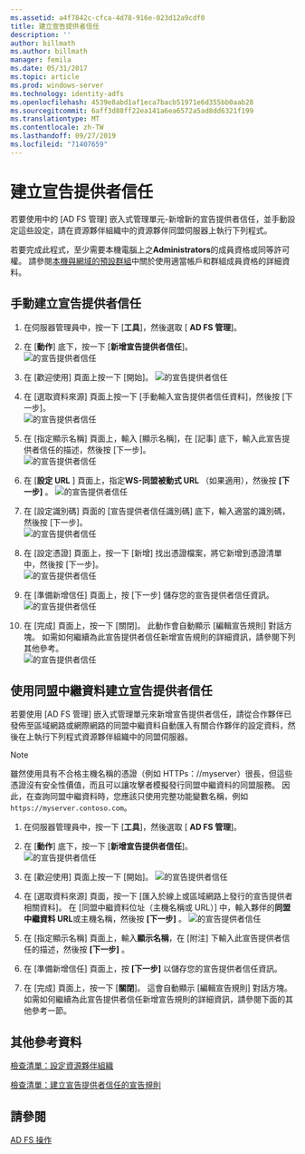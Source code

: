 ```yaml
---
ms.assetid: a4f7842c-cfca-4d78-916e-023d12a9cdf0
title: 建立宣告提供者信任
description: ''
author: billmath
ms.author: billmath
manager: femila
ms.date: 05/31/2017
ms.topic: article
ms.prod: windows-server
ms.technology: identity-adfs
ms.openlocfilehash: 4539e8abd1af1eca7bacb51971e6d355bb0aab28
ms.sourcegitcommit: 6aff3d88ff22ea141a6ea6572a5ad8dd6321f199
ms.translationtype: MT
ms.contentlocale: zh-TW
ms.lasthandoff: 09/27/2019
ms.locfileid: "71407659"
---
```

# <a name="create-a-claims-provider-trust"></a>建立宣告提供者信任

若要使用中的 [AD FS 管理] 嵌入式管理單元\-新增新的宣告提供者信任，並手動設定這些設定，請在資源夥伴組織中的資源夥伴同盟伺服器上執行下列程式。  
  
若要完成此程式，至少需要本機電腦上之**Administrators**的成員資格或同等許可權。  請參閱[本機與網域的預設群組](https://go.microsoft.com/fwlink/?LinkId=83477)中關於使用適當帳戶和群組成員資格的詳細資料。   
  
## <a name="to-create-a-claims-provider-trust-manually"></a>手動建立宣告提供者信任  
  
1.  在伺服器管理員中，按一下 [**工具**]，然後選取 [ **AD FS 管理**]。  
  
2.  在 [**動作**] 底下，按一下 [**新增宣告提供者信任**]。  
![的宣告提供者信任](media/Create-a-Claims-Provider-Trust/addclaim1.PNG)   
  
3.  在 [歡迎使用] 頁面上按一下 [開始]。 
![的宣告提供者信任](media/Create-a-Claims-Provider-Trust/addclaim2.PNG)    
  
4.  在 [選取資料來源] 頁面上按一下 [手動輸入宣告提供者信任資料]，然後按 [下一步]。  
![的宣告提供者信任](media/Create-a-Claims-Provider-Trust/addclaim3.PNG)     

5.  在 [指定顯示名稱] 頁面上，輸入 [顯示名稱]，在 [記事] 底下，輸入此宣告提供者信任的描述，然後按 [下一步]。  
![的宣告提供者信任](media/Create-a-Claims-Provider-Trust/addclaim4.PNG)     

6.  在 [**設定 URL** ] 頁面上，指定**WS-同盟被動式 URL** （如果適用），然後按 **[下一步]** 。
![的宣告提供者信任](media/Create-a-Claims-Provider-Trust/addclaim5.PNG)     

8. 在 [設定識別碼] 頁面的 [宣告提供者信任識別碼] 底下，輸入適當的識別碼，然後按 [下一步]。  
![的宣告提供者信任](media/Create-a-Claims-Provider-Trust/addclaim6.PNG)    

9. 在 [設定憑證] 頁面上，按一下 [新增] 找出憑證檔案，將它新增到憑證清單中，然後按 [下一步]。  
![的宣告提供者信任](media/Create-a-Claims-Provider-Trust/addclaim7.PNG)    

10. 在 [準備新增信任] 頁面上，按 [下一步] 儲存您的宣告提供者信任資訊。  
![的宣告提供者信任](media/Create-a-Claims-Provider-Trust/addclaim8.PNG)    

11. 在 [完成] 頁面上，按一下 [關閉]。 此動作會自動顯示 [編輯宣告規則] 對話方塊。 如需如何繼續為此宣告提供者信任新增宣告規則的詳細資訊，請參閱下列其他參考。  
![的宣告提供者信任](media/Create-a-Claims-Provider-Trust/addclaim9.PNG)

## <a name="to-create-a-claims-provider-trust-using-federation-metadata"></a>使用同盟中繼資料建立宣告提供者信任
若要使用 [AD FS 管理] 嵌入式管理單元來新增宣告提供者信任，請從合作夥伴已發佈至區域網路或網際網路的同盟中繼資料自動匯入有關合作夥伴的設定資料，然後在上執行下列程式資源夥伴組織中的同盟伺服器。

>[!NOTE]
>雖然使用具有不合格主機名稱的憑證（例如 HTTPs：\//myserver）很長，但這些憑證沒有安全性價值，而且可以讓攻擊者模擬發行同盟中繼資料的同盟服務。 因此，在查詢同盟中繼資料時，您應該只使用完整功能變數名稱，例如 `https://myserver.contoso.com`。

1.  在伺服器管理員中，按一下 [**工具**]，然後選取 [ **AD FS 管理**]。  
  
2.  在 [**動作**] 底下，按一下 [**新增宣告提供者信任**]。  
![的宣告提供者信任](media/Create-a-Claims-Provider-Trust/addclaim1.PNG)   
  
3.  在 [歡迎使用] 頁面上按一下 [開始]。 
![的宣告提供者信任](media/Create-a-Claims-Provider-Trust/addclaim2.PNG)    
  
4.  在 [選取資料來源] 頁面，按一下 [匯入於線上或區域網路上發行的宣告提供者相關資料]。 在 [同盟中繼資料位址（主機名稱或 URL）] 中，輸入夥伴的**同盟中繼資料 URL**或主機名稱，然後按 **[下一步]** 。
![的宣告提供者信任](media/Create-a-Claims-Provider-Trust/addclaim10.PNG)    

5.  在 [指定顯示名稱] 頁面上，輸入**顯示名稱**，在 [附注] 下輸入此宣告提供者信任的描述，然後按 **[下一步]** 。

6.  在 [準備新增信任] 頁面上，按 **[下一步]** 以儲存您的宣告提供者信任資訊。

7.  在 [完成] 頁面上，按一下 [**關閉**]。 這會自動顯示 [編輯宣告規則] 對話方塊。 如需如何繼續為此宣告提供者信任新增宣告規則的詳細資訊，請參閱下面的其他參考一節。



    
## <a name="additional-references"></a>其他參考資料  
[檢查清單：設定資源夥伴組織](../../ad-fs/deployment/Checklist--Configuring-the-Resource-Partner-Organization.md)  
  
[檢查清單：建立宣告提供者信任的宣告規則](../../ad-fs/deployment/Checklist--Creating-Claim-Rules-for-a-Claims-Provider-Trust.md)  
  
## <a name="see-also"></a>請參閱  
[AD FS 操作](../../ad-fs/AD-FS-2016-Operations.md) 
  
